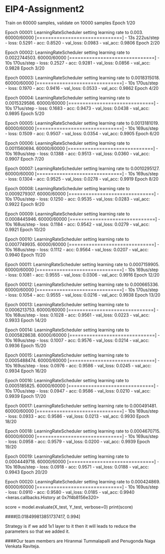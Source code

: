 # EIP4-Assignment2

Train on 60000 samples, validate on 10000 samples
Epoch 1/20

Epoch 00001: LearningRateScheduler setting learning rate to 0.003.
60000/60000 [==============================] - 13s 222us/step - loss: 0.5291 - acc: 0.8520 - val_loss: 0.0983 - val_acc: 0.9806
Epoch 2/20

Epoch 00002: LearningRateScheduler setting learning rate to 0.0022744503.
60000/60000 [==============================] - 10s 170us/step - loss: 0.2527 - acc: 0.9281 - val_loss: 0.0856 - val_acc: 0.9828
Epoch 3/20

Epoch 00003: LearningRateScheduler setting learning rate to 0.0018315018.
60000/60000 [==============================] - 10s 170us/step - loss: 0.1970 - acc: 0.9416 - val_loss: 0.0533 - val_acc: 0.9862
Epoch 4/20

Epoch 00004: LearningRateScheduler setting learning rate to 0.0015329586.
60000/60000 [==============================] - 10s 171us/step - loss: 0.1683 - acc: 0.9473 - val_loss: 0.0438 - val_acc: 0.9895
Epoch 5/20

Epoch 00005: LearningRateScheduler setting learning rate to 0.0013181019.
60000/60000 [==============================] - 10s 169us/step - loss: 0.1509 - acc: 0.9507 - val_loss: 0.0354 - val_acc: 0.9905
Epoch 6/20

Epoch 00006: LearningRateScheduler setting learning rate to 0.0011560694.
60000/60000 [==============================] - 10s 169us/step - loss: 0.1388 - acc: 0.9513 - val_loss: 0.0360 - val_acc: 0.9907
Epoch 7/20

Epoch 00007: LearningRateScheduler setting learning rate to 0.0010295127.
60000/60000 [==============================] - 10s 169us/step - loss: 0.1304 - acc: 0.9525 - val_loss: 0.0278 - val_acc: 0.9919
Epoch 8/20

Epoch 00008: LearningRateScheduler setting learning rate to 0.0009279307.
60000/60000 [==============================] - 10s 170us/step - loss: 0.1250 - acc: 0.9535 - val_loss: 0.0283 - val_acc: 0.9922
Epoch 9/20

Epoch 00009: LearningRateScheduler setting learning rate to 0.0008445946.
60000/60000 [==============================] - 10s 168us/step - loss: 0.1184 - acc: 0.9542 - val_loss: 0.0279 - val_acc: 0.9921
Epoch 10/20

Epoch 00010: LearningRateScheduler setting learning rate to 0.0007749935.
60000/60000 [==============================] - 10s 168us/step - loss: 0.1112 - acc: 0.9564 - val_loss: 0.0207 - val_acc: 0.9940
Epoch 11/20

Epoch 00011: LearningRateScheduler setting learning rate to 0.0007159905.
60000/60000 [==============================] - 10s 169us/step - loss: 0.1081 - acc: 0.9555 - val_loss: 0.0306 - val_acc: 0.9916
Epoch 12/20

Epoch 00012: LearningRateScheduler setting learning rate to 0.000665336.
60000/60000 [==============================] - 10s 170us/step - loss: 0.1054 - acc: 0.9555 - val_loss: 0.0216 - val_acc: 0.9938
Epoch 13/20

Epoch 00013: LearningRateScheduler setting learning rate to 0.0006213753.
60000/60000 [==============================] - 10s 168us/step - loss: 0.1028 - acc: 0.9561 - val_loss: 0.0223 - val_acc: 0.9933
Epoch 14/20

Epoch 00014: LearningRateScheduler setting learning rate to 0.0005828638.
60000/60000 [==============================] - 10s 169us/step - loss: 0.1007 - acc: 0.9576 - val_loss: 0.0214 - val_acc: 0.9936
Epoch 15/20

Epoch 00015: LearningRateScheduler setting learning rate to 0.0005488474.
60000/60000 [==============================] - 10s 169us/step - loss: 0.0976 - acc: 0.9586 - val_loss: 0.0245 - val_acc: 0.9934
Epoch 16/20

Epoch 00016: LearningRateScheduler setting learning rate to 0.0005185825.
60000/60000 [==============================] - 10s 170us/step - loss: 0.0947 - acc: 0.9586 - val_loss: 0.0210 - val_acc: 0.9939
Epoch 17/20

Epoch 00017: LearningRateScheduler setting learning rate to 0.000491481.
60000/60000 [==============================] - 10s 169us/step - loss: 0.0933 - acc: 0.9586 - val_loss: 0.0213 - val_acc: 0.9930
Epoch 18/20

Epoch 00018: LearningRateScheduler setting learning rate to 0.0004670715.
60000/60000 [==============================] - 10s 169us/step - loss: 0.0958 - acc: 0.9579 - val_loss: 0.0200 - val_acc: 0.9939
Epoch 19/20

Epoch 00019: LearningRateScheduler setting learning rate to 0.0004449718.
60000/60000 [==============================] - 10s 169us/step - loss: 0.0918 - acc: 0.9571 - val_loss: 0.0188 - val_acc: 0.9943
Epoch 20/20

Epoch 00020: LearningRateScheduler setting learning rate to 0.000424869.
60000/60000 [==============================] - 10s 169us/step - loss: 0.0910 - acc: 0.9580 - val_loss: 0.0185 - val_acc: 0.9940
<keras.callbacks.History at 0x7f4b8156e320>



score = model.evaluate(X_test, Y_test, verbose=0)
print(score)

####[0.018499813851737417, 0.994]

Strategy is if we add 1x1 layer to it then it will leads to reduce the parameters so that we added it.

####Our team members are Hiranmai Tummalapalli and Penugonda Naga Venkata Raviteja.

